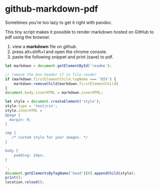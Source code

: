 # github-markdown-pdf
Sometimes you're too lazy to get it right with pandoc.

This tiny script makes it possible to render markdown hosted on GitHub to pdf using the browser.

1) view a **markdown** file on github.
2) press alt+shift+I and open the chrome console.
3) paste the following snippet and print (save) to pdf.

```javascript
let markdown = document.getElementById('readme');

// remove the box-header if in file reader
if (markdown.firstElementChild.tagName === 'DIV') {
    markdown.removeChild(markdown.firstElementChild)
}
document.body.innerHTML = markdown.innerHTML;

let style = document.createElement('style');
style.type = 'text/css';
style.innerHTML = `
@page {
  margin: 0;
}

img {
   /* custom style for your images. */
}

body {
    padding: 24px;
}

`;
document.getElementsByTagName('head')[0].appendChild(style);
print();
location.reload();
```
